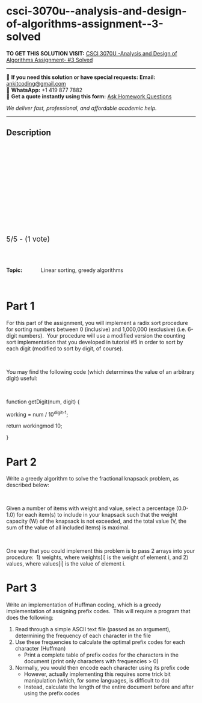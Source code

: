 # csci-3070u--analysis-and-design-of-algorithms-assignment--3-solved
**TO GET THIS SOLUTION VISIT:** [CSCI 3070U -Analysis and Design of Algorithms Assignment- #3 Solved](https://www.ankitcodinghub.com/product/csci-3070u-analysis-and-design-of-algorithms-assignment-3-solved/)


---

📩 **If you need this solution or have special requests:** **Email:** ankitcoding@gmail.com  
📱 **WhatsApp:** +1 419 877 7882  
📄 **Get a quote instantly using this form:** [Ask Homework Questions](https://www.ankitcodinghub.com/services/ask-homework-questions/)

*We deliver fast, professional, and affordable academic help.*

---

<h2>Description</h2>



<div class="kk-star-ratings kksr-auto kksr-align-center kksr-valign-top" data-payload="{&quot;align&quot;:&quot;center&quot;,&quot;id&quot;:&quot;71311&quot;,&quot;slug&quot;:&quot;default&quot;,&quot;valign&quot;:&quot;top&quot;,&quot;ignore&quot;:&quot;&quot;,&quot;reference&quot;:&quot;auto&quot;,&quot;class&quot;:&quot;&quot;,&quot;count&quot;:&quot;1&quot;,&quot;legendonly&quot;:&quot;&quot;,&quot;readonly&quot;:&quot;&quot;,&quot;score&quot;:&quot;5&quot;,&quot;starsonly&quot;:&quot;&quot;,&quot;best&quot;:&quot;5&quot;,&quot;gap&quot;:&quot;4&quot;,&quot;greet&quot;:&quot;Rate this product&quot;,&quot;legend&quot;:&quot;5\/5 - (1 vote)&quot;,&quot;size&quot;:&quot;24&quot;,&quot;title&quot;:&quot;CSCI 3070U&nbsp;-Analysis and Design of Algorithms  Assignment- #3 Solved&quot;,&quot;width&quot;:&quot;138&quot;,&quot;_legend&quot;:&quot;{score}\/{best} - ({count} {votes})&quot;,&quot;font_factor&quot;:&quot;1.25&quot;}">

<div class="kksr-stars">

<div class="kksr-stars-inactive">
            <div class="kksr-star" data-star="1" style="padding-right: 4px">


<div class="kksr-icon" style="width: 24px; height: 24px;"></div>
        </div>
            <div class="kksr-star" data-star="2" style="padding-right: 4px">


<div class="kksr-icon" style="width: 24px; height: 24px;"></div>
        </div>
            <div class="kksr-star" data-star="3" style="padding-right: 4px">


<div class="kksr-icon" style="width: 24px; height: 24px;"></div>
        </div>
            <div class="kksr-star" data-star="4" style="padding-right: 4px">


<div class="kksr-icon" style="width: 24px; height: 24px;"></div>
        </div>
            <div class="kksr-star" data-star="5" style="padding-right: 4px">


<div class="kksr-icon" style="width: 24px; height: 24px;"></div>
        </div>
    </div>

<div class="kksr-stars-active" style="width: 138px;">
            <div class="kksr-star" style="padding-right: 4px">


<div class="kksr-icon" style="width: 24px; height: 24px;"></div>
        </div>
            <div class="kksr-star" style="padding-right: 4px">


<div class="kksr-icon" style="width: 24px; height: 24px;"></div>
        </div>
            <div class="kksr-star" style="padding-right: 4px">


<div class="kksr-icon" style="width: 24px; height: 24px;"></div>
        </div>
            <div class="kksr-star" style="padding-right: 4px">


<div class="kksr-icon" style="width: 24px; height: 24px;"></div>
        </div>
            <div class="kksr-star" style="padding-right: 4px">


<div class="kksr-icon" style="width: 24px; height: 24px;"></div>
        </div>
    </div>
</div>


<div class="kksr-legend" style="font-size: 19.2px;">
            5/5 - (1 vote)    </div>
    </div>
&nbsp;

&nbsp;

<strong>Topic:&nbsp;&nbsp;&nbsp;&nbsp;&nbsp;&nbsp;&nbsp;&nbsp;&nbsp;&nbsp;&nbsp;&nbsp;&nbsp;&nbsp; </strong>Linear sorting, greedy algorithms

<strong>&nbsp;</strong>

<h1>Part 1</h1>
For this part of the assignment, you will implement a radix sort procedure for sorting numbers between 0 (inclusive) and 1,000,000 (exclusive) (i.e. 6-digit numbers).&nbsp; Your procedure will use a modified version the counting sort implementation that you developed in tutorial #5 in order to sort by each digit (modified to sort by digit, of course).

&nbsp;

You may find the following code (which determines the value of an arbitrary digit) useful:

&nbsp;

function getDigit(num, digit) {

working = num / 10<sup>digit-1</sup>;

return workingmod 10;

}

<h1>Part 2</h1>
Write a greedy algorithm to solve the fractional knapsack problem, as described below:

&nbsp;

Given a number of items with weight and value, select a percentage (0.0-1.0) for each item(s) to include in your knapsack such that the weight capacity (W) of the knapsack is not exceeded, and the total value (V, the sum of the value of all included items) is maximal.

&nbsp;

One way that you could implement this problem is to pass 2 arrays into your procedure:&nbsp; 1) weights, where weights[i] is the weight of element i, and 2) values, where values[i] is the value of element i.

<h1>Part 3</h1>
Write an implementation of Huffman coding, which is a greedy implementation of assigning prefix codes.&nbsp; This will require a program that does the following:

<ol>
<li>Read through a simple ASCII text file (passed as an argument), determining the frequency of each character in the file</li>
<li>Use these frequencies to calculate the optimal prefix codes for each character (Huffman)
<ul>
<li>Print a complete table of prefix codes for the characters in the document (print only characters with frequencies &gt; 0)</li>
</ul>
</li>
<li>Normally, you would then encode each character using its prefix code
<ul>
<li>However, actually implementing this requires some trick bit manipulation (which, for some languages, is difficult to do)</li>
<li>Instead, calculate the length of the entire document before and after using the prefix codes</li>
</ul>
</li>
</ol>
&nbsp;
